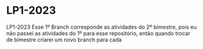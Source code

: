 # LP1-2023
LP1-2023
Esse 1º Branch corresponde as atividades do 2º bimestre, pois eu não passei as atividades do 1º para esse repositório, então quando trocar de bimestre criarei um novo branch para cada

